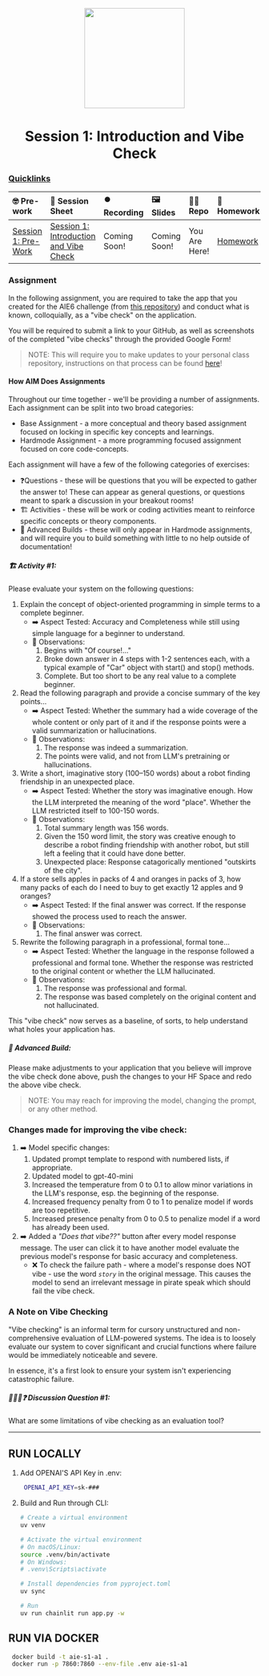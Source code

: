 <p align = "center" draggable=”false” ><img src="https://github.com/AI-Maker-Space/LLM-Dev-101/assets/37101144/d1343317-fa2f-41e1-8af1-1dbb18399719" 
     width="200px"
     height="auto"/>
</p>

<h1 align="center" id="heading">Session 1: Introduction and Vibe Check</h1>

### [Quicklinks](https://github.com/AI-Maker-Space/AIE6/tree/main/00_AIM_Quicklinks)

| 🤓 Pre-work | 📰 Session Sheet | ⏺️ Recording     | 🖼️ Slides        | 👨‍💻 Repo         | 📝 Homework      | 📁 Feedback       |
|:-----------------|:-----------------|:-----------------|:-----------------|:-----------------|:-----------------|:-----------------|
| [Session 1: Pre-Work](https://www.notion.so/Session-1-Introduction-and-Vibe-Check-1c8cd547af3d81b596bbdfb64cf4fd2f?pvs=4#1c8cd547af3d81fb96b4f625f3f8e3d6)| [Session 1: Introduction and Vibe Check](https://www.notion.so/Session-1-Introduction-and-Vibe-Check-1c8cd547af3d81b596bbdfb64cf4fd2f) | Coming Soon! | Coming Soon! | You Are Here! | [Homework](https://forms.gle/W59zjs5MQc7kbLUh9) | [AIE6 Feedback 4/1](https://forms.gle/EdzBz82yGqVYKfUw9)


### Assignment

In the following assignment, you are required to take the app that you created for the AIE6 challenge (from [this repository](https://github.com/AI-Maker-Space/Beyond-ChatGPT)) and conduct what is known, colloquially, as a "vibe check" on the application. 

You will be required to submit a link to your GitHub, as well as screenshots of the completed "vibe checks" through the provided Google Form!

> NOTE: This will require you to make updates to your personal class repository, instructions on that process can be found [here](https://github.com/AI-Maker-Space/AIE6/tree/main/00_Setting%20Up%20Git)!

#### How AIM Does Assignments
Throughout our time together - we'll be providing a number of assignments. Each assignment can be split into two broad categories:

- Base Assignment - a more conceptual and theory based assignment focused on locking in specific key concepts and learnings.
- Hardmode Assignment - a more programming focused assignment focused on core code-concepts.

Each assignment will have a few of the following categories of exercises:

- ❓Questions - these will be questions that you will be expected to gather the answer to! These can appear as general questions, or questions meant to spark a discussion in your breakout rooms!
- 🏗️ Activities - these will be work or coding activities meant to reinforce specific concepts or theory components.
- 🚧 Advanced Builds - these will only appear in Hardmode assignments, and will require you to build something with little to no help outside of documentation!

##### 🏗️ Activity #1:

Please evaluate your system on the following questions:

1. Explain the concept of object-oriented programming in simple terms to a complete beginner. 
    - ➡️ Aspect Tested: Accuracy and Completeness while still using simple language for a beginner to understand.
    - 🔎 Observations: 
        1. Begins with "Of course!..."
        1. Broke down answer in 4 steps with 1-2 sentences each, with a typical example of "Car" object with start() and stop() methods.
        1. Complete. But too short to be any real value to a complete beginner.
2. Read the following paragraph and provide a concise summary of the key points…
    - ➡️ Aspect Tested: Whether the summary had a wide coverage of the whole content or only part of it and if the response points were a valid summarization or hallucinations.
    - 🔎 Observations:
        1. The response was indeed a summarization. 
        1. The points were valid, and not from LLM's pretraining or hallucinations.
3. Write a short, imaginative story (100–150 words) about a robot finding friendship in an unexpected place.
    - ➡️ Aspect Tested: Whether the story was imaginative enough. How the LLM interpreted the meaning of the word "place". Whether the LLM restricted itself to 100-150 words.
    - 🔎 Observations:  
        1. Total summary length was 156 words.
        1. Given the 150 word limit, the story was creative enough to describe a robot finding friendship with another robot, but still left a feeling that it could have done better.
        1. Unexpected place: Response catagorically mentioned "outskirts of the city". 
4. If a store sells apples in packs of 4 and oranges in packs of 3, how many packs of each do I need to buy to get exactly 12 apples and 9 oranges?
    - ➡️ Aspect Tested: If the final answer was correct. If the response showed the process used to reach the answer. 
    - 🔎 Observations:
        1. The final answer was correct.  
5. Rewrite the following paragraph in a professional, formal tone…
    - ➡️ Aspect Tested: Whether the language in the response followed a professional and formal tone. Whether the response was restricted to the original content or whether the LLM hallucinated.
    - 🔎 Observations:  
        1. The response was professional and formal.  
        1. The response was based completely on the original content and not hallucinated.

This "vibe check" now serves as a baseline, of sorts, to help understand what holes your application has.

##### 🚧 Advanced Build:

Please make adjustments to your application that you believe will improve the vibe check done above, push the changes to your HF Space and redo the above vibe check.

> NOTE: You may reach for improving the model, changing the prompt, or any other method.

### Changes made for improving the vibe check:

1. ➡️ Model specific changes:  
    1. Updated prompt template to respond with numbered lists, if appropriate.
    1. Updated model to gpt-40-mini
    1. Increased the temperature from 0 to 0.1 to allow minor variations in the LLM's response, esp. the beginning of the response.
    1. Increased frequency penalty from 0 to 1 to penalize model if words are too repetitive.
    1. Increased presence penalty from 0 to 0.5 to penalize model if a word has already been used.
1. ➡️ Added a *"Does that vibe??"* button after every model response message. The user can click it to have another model evaluate the previous model's response for basic accuracy and completeness.  
    - ❌ To check the failure path - where a model's response does NOT vibe - use the word *`story`* in the original message. This causes the model to send an irrelevant message in pirate speak which should fail the vibe check.  

### A Note on Vibe Checking

"Vibe checking" is an informal term for cursory unstructured and non-comprehensive evaluation of LLM-powered systems. The idea is to loosely evaluate our system to cover significant and crucial functions where failure would be immediately noticeable and severe.

In essence, it's a first look to ensure your system isn't experiencing catastrophic failure.

##### 🧑‍🤝‍🧑❓ Discussion Question #1:

What are some limitations of vibe checking as an evaluation tool?

---

## RUN LOCALLY  

1. Add OPENAI'S API Key in .env:

    ``` bash
     OPENAI_API_KEY=sk-###
     ```

1. Build and Run through CLI:

    ``` bash
    # Create a virtual environment
    uv venv

    # Activate the virtual environment
    # On macOS/Linux:
    source .venv/bin/activate
    # On Windows:
    # .venv\Scripts\activate

    # Install dependencies from pyproject.toml
    uv sync
    
    # Run
    uv run chainlit run app.py -w
    ```

## RUN VIA DOCKER

   ``` bash
    docker build -t aie-s1-a1 .
    docker run -p 7860:7860 --env-file .env aie-s1-a1
   ```
